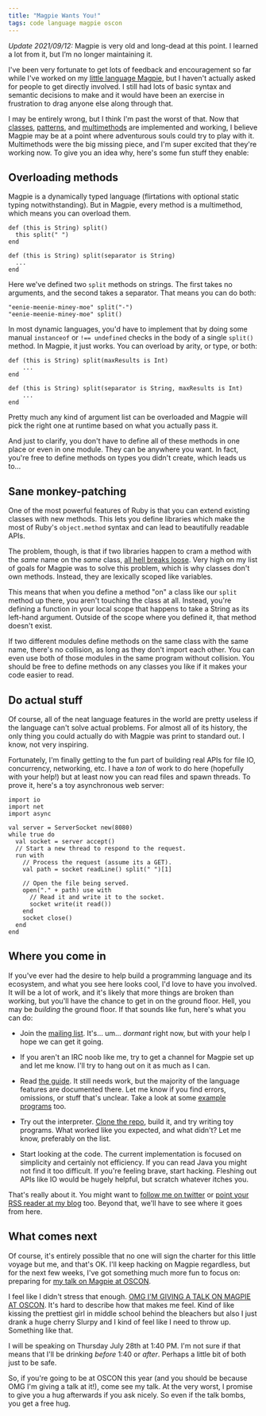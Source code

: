 ```yaml
---
title: "Magpie Wants You!"
tags: code language magpie oscon
---
```


<div class="update">
<p><em>Update 2021/09/12:</em> Magpie is very old and long-dead at this point. I learned a lot from it, but I&rsquo;m no longer maintaining it.
</p>
</div>

I've been very fortunate to get lots of feedback and encouragement so far while
I've worked on my [little language Magpie][magpie], but I haven't actually asked
for people to get directly involved. I still had lots of basic syntax and
semantic decisions to make and it would have been an exercise in frustration to
drag anyone else along through that.

[magpie]: https://magpie-lang.org/

I may be entirely wrong, but I think I'm past the worst of that. Now that
[classes][], [patterns][], and [multimethods][] are implemented and working, I
believe Magpie may be at a point where adventurous souls could try to play with
it. Multimethods were the big missing piece, and I'm super excited that they're
working now. To give you an idea why, here's some fun stuff they enable:

[classes]: http://magpie-lang.org/classes.html
[patterns]: http://magpie-lang.org/patterns.html
[multimethods]: http://magpie-lang.org/multimethods.html

## Overloading methods

Magpie is a dynamically typed language (flirtations with optional static typing
notwithstanding). But in Magpie, every method is a multimethod, which means you
can overload them.

```magpie
def (this is String) split()
  this split(" ")
end

def (this is String) split(separator is String)
  ...
end
```

Here we've defined two `split` methods on strings. The first takes no
arguments, and the second takes a separator. That means you can do both:

```magpie
"eenie-meenie-miney-moe" split("-")
"eenie-meenie-miney-moe" split()
```

In most dynamic languages, you'd have to implement that by doing some manual
`instanceof` or `!== undefined` checks in the body of a single `split()` method.
In Magpie, it just works. You can overload by arity, or type, or both:

```magpie
def (this is String) split(maxResults is Int)
    ...
end

def (this is String) split(separator is String, maxResults is Int)
    ...
end
```

Pretty much any kind of argument list can be overloaded and Magpie will pick the
right one at runtime based on what you actually pass it.

And just to clarify, you don't have to define all of these methods in one place
or even in one module. They can be anywhere you want. In fact, you're free to
define methods on types you didn't create, which leads us to...

## Sane monkey-patching

One of the most powerful features of Ruby is that you can extend existing
classes with new methods. This lets you define libraries which make the most of
Ruby's `object.method` syntax and can lead to beautifully readable APIs.

The problem, though, is that if two libraries happen to cram a method with the
*same* name on the *same* class, [all hell breaks loose][hell]. Very high on my
list of goals for Magpie was to solve this problem, which is why classes don't
own methods. Instead, they are lexically scoped like variables.

[hell]: https://web.archive.org/web/20110809115625/http://www.benjamincoe.com/post/6234388028/why-i-hate-ruby-or-at-least-some-common-practices-of

This means that when you define a method "on" a class like our `split` method up
there, you aren't touching the class at all. Instead, you're defining a function
in your local scope that happens to take a String as its left-hand argument.
Outside of the scope where you defined it, that method doesn't exist.

If two different modules define methods on the same class with the same name,
there's no collision, as long as they don't import each other. You can even use
both of those modules in the same program without collision. You should be free
to define methods on any classes you like if it makes your code easier to read.

## Do actual stuff

Of course, all of the neat language features in the world are pretty useless if
the language can't solve actual problems. For almost all of its history, the
only thing you could actually do with Magpie was print to standard out. I know,
not very inspiring.

Fortunately, I'm finally getting to the fun part of building real APIs for file
IO, concurrency, networking, etc. I have a *ton* of work to do here (hopefully
with your help!) but at least now you can read files and spawn threads. To prove
it, here's a toy asynchronous web server:

```magpie
import io
import net
import async

val server = ServerSocket new(8080)
while true do
  val socket = server accept()
  // Start a new thread to respond to the request.
  run with
    // Process the request (assume its a GET).
    val path = socket readLine() split(" ")[1]

    // Open the file being served.
    open("." + path) use with
      // Read it and write it to the socket.
      socket write(it read())
    end
    socket close()
  end
end
```

## Where you come in

If you've ever had the desire to help build a programming language and its
ecosystem, and what you see here looks cool, I'd love to have you involved. It
will be a lot of work, and it's likely that more things are broken than working,
but you'll have the chance to get in on the ground floor. Hell, you may be
*building* the ground floor. If that sounds like fun, here's what you can do:

*   Join the [mailing list][]. It's... um... *dormant* right now, but with your
    help I hope we can get it going.

*   If you aren't an IRC noob like me, try to get a channel for Magpie set up
    and let me know. I'll try to hang out on it as much as I can.

*   Read [the guide][magpie]. It still needs work, but the majority of the
    language features are documented there. Let me know if you find errors,
    omissions, or stuff that's unclear. Take a look at some [example programs][]
    too.

*   Try out the interpreter. [Clone the repo][repo], build it, and try writing
    toy programs. What worked like you expected, and what didn't? Let me know,
    preferably on the list.

*   Start looking at the code. The current implementation is focused on
    simplicity and certainly not efficiency. If you can read Java you might not
    find it too difficult. If you're feeling brave, start hacking. Fleshing out
    APIs like IO would be hugely helpful, but scratch whatever itches you.

[mailing list]: https://groups.google.com/g/magpie-lang?pli=1
[example programs]: https://github.com/munificent/magpie/tree/master/example
[repo]: https://github.com/munificent/magpie

That's really about it. You might want to [follow me on twitter][twitter] or
[point your RSS reader at my blog][blog] too. Beyond that, we'll have to see
where it goes from here.

[twitter]: https://twitter.com/munificentbob
[blog]: https://journal.stuffwithstuff.com

## What comes next

Of course, it's entirely possible that no one will sign the charter for this
little voyage but me, and that's OK. I'll keep hacking on Magpie regardless,
but for the next few weeks, I've got something much more fun to focus on:
preparing for [my talk on Magpie at OSCON][talk].

[talk]: https://web.archive.org/web/20111105005623/http://www.oscon.com/oscon2011/public/schedule/detail/18551

I feel like I didn't stress that enough. [OMG I'M GIVING A TALK ON MAGPIE AT
OSCON][talk]. It's hard to describe how that makes me feel. Kind of like kissing
the prettiest girl in middle school behind the bleachers but also I just drank a
huge cherry Slurpy and I kind of feel like I need to throw up. Something like
that.

I will be speaking on Thursday July 28th at 1:40 PM. I'm not sure if that means
that I'll be drinking *before* 1:40 or *after*. Perhaps a little bit of both
just to be safe.

So, if you're going to be at OSCON this year (and you should be because OMG I'm
giving a talk at it!), come see my talk. At the very worst, I promise to give
you a hug afterwards if you ask nicely. So even if the talk bombs, you get a
free hug.

